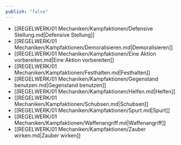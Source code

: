 ```yaml
---
publish: "false"
---
```


<span class="fv-link-list-start" id="97cd5df9-61cf-4152-b37f-cffe5cb6cd14"></span>
- [[REGELWERK/01 Mechaniken/Kampfaktionen/Defensive Stellung.md|Defensive Stellung]]
- [[REGELWERK/01 Mechaniken/Kampfaktionen/Demoralisieren.md|Demoralisieren]]
- [[REGELWERK/01 Mechaniken/Kampfaktionen/Eine Aktion vorbereiten.md|Eine Aktion vorbereiten]]
- [[REGELWERK/01 Mechaniken/Kampfaktionen/Festhalten.md|Festhalten]]
- [[REGELWERK/01 Mechaniken/Kampfaktionen/Gegenstand benutzen.md|Gegenstand benutzen]]
- [[REGELWERK/01 Mechaniken/Kampfaktionen/Helfen.md|Helfen]]
- [[REGELWERK/01 Mechaniken/Kampfaktionen/Schubsen.md|Schubsen]]
- [[REGELWERK/01 Mechaniken/Kampfaktionen/Spurt.md|Spurt]]
- [[REGELWERK/01 Mechaniken/Kampfaktionen/Waffenangriff.md|Waffenangriff]]
- [[REGELWERK/01 Mechaniken/Kampfaktionen/Zauber wirken.md|Zauber wirken]]
<span class="fv-link-list-end" id="97cd5df9-61cf-4152-b37f-cffe5cb6cd14"></span>
